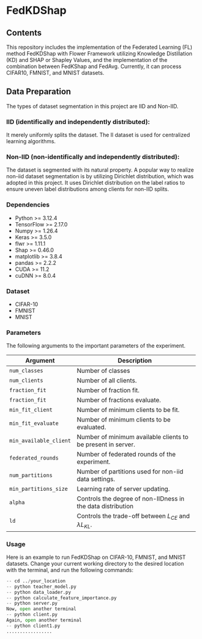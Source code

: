 # FedKDShap

## Contents

This repository includes the implementation of the Federated Learning (FL) method FedKDShap with Flower Framework utilizing Knowledge Distillation (KD) and SHAP or Shapley Values, and the implementation of the combination between FedKShap and FedAvg. Currently, it can process CIFAR10, FMNIST, and MNIST datasets.

## Data Preparation

The types of dataset segmentation in this project are IID and Non-IID.
### IID (identifically and independently distributed):
It merely uniformly splits the dataset. The II dataset is used for centralized learning algorithms.
### Non-IID (non-identifically and independently distributed):
The dataset is segmented with its natural property. A popular way to realize non-iid dataset segmentation is by utilizing Dirichlet distribution, which was adopted in this project. It uses Dirichlet distribution on the label ratios to ensure uneven label distributions among clients for non-IID splits.



### Dependencies

- Python >= 3.12.4 
- TensorFlow >= 2.17.0
- Numpy >= 1.26.4
- Keras >= 3.5.0
- flwr >= 1.11.1
- Shap >= 0.46.0
- matplotlib >= 3.8.4
- pandas >= 2.2.2
- CUDA >= 11.2
- cuDNN >= 8.0.4



### Dataset

- CIFAR-10
- FMNIST
- MNIST



### Parameters

The following arguments to the important parameters of the experiment.

| Argument                    | Description                                                  |
| --------------------------- | ------------------------------------------------------------ |
| `num_classes`               | Number of classes                                            |
| `num_clients`               | Number of all clients.                                       |
| `fraction_fit`	            | Number of fraction fit.                                      |
| `fraction_fit`	            | Number of fractions evaluate.                            		 |
| `min_fit_client`            | Number of minimum clients to be fit.                         |
| `min_fit_evaluate`          | Number of minimum clients to be evaluated.                   |
| `min_available_client`      | Number of minimum available clients to be present in server. |
| `federated_rounds`          | Number of federated rounds of the experiment.                |
| `num_partitions`            | Number of partitions used for non-iid data settings.         |
| `min_partitions_size`       | Learning rate of server updating.                            |
| `alpha`                     | Controls the degree of non-IIDness in the data distribution  |
| `ld`                        | Controls the trade-off between $L_{CE}$ and $\lambda L_{KL}.$|



### Usage

Here is an example to run FedKDShap on CIFAR-10, FMNIST, and MNIST datasets.
Change your current working directory to the desired location with the terminal, and run the following commands:
```python
-- cd ../your_location
-- python teacher_model.py
-- python data_loader.py
-- python calculate_feature_importance.py
-- python server.py
Now, open another terminal
-- python client.py
Again, open another terminal
-- python client1.py
.................
```



